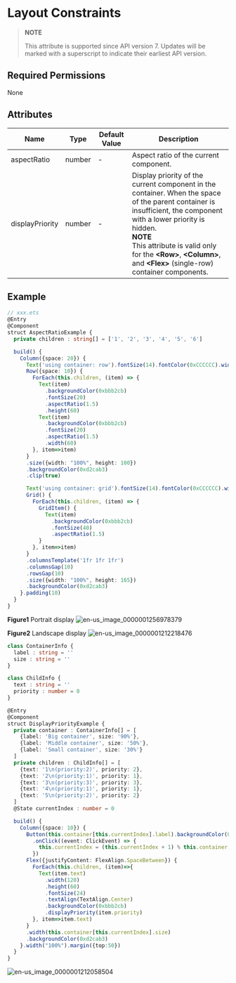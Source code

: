 # Layout Constraints


> **NOTE**
>
> This attribute is supported since API version 7. Updates will be marked with a superscript to indicate their earliest API version.


## Required Permissions

None


## Attributes


| Name | Type | Default Value | Description |
| -------- | -------- | -------- | -------- |
| aspectRatio | number | - | Aspect ratio of the current component. |
| displayPriority | number | - | Display priority of the current component in the container. When the space of the parent container is insufficient, the component with a lower priority is hidden.<br/>**NOTE**<br/>This attribute is valid only for the **\<Row>**, **\<Column>**, and **\<Flex>** (single-row) container components. |


## Example


```ts
// xxx.ets
@Entry
@Component
struct AspectRatioExample {
  private children : string[] = ['1', '2', '3', '4', '5', '6']

  build() {
    Column({space: 20}) {
      Text('using container: row').fontSize(14).fontColor(0xCCCCCC).width('100%')
      Row({space: 10}) {
        ForEach(this.children, (item) => {
          Text(item)
            .backgroundColor(0xbbb2cb)
            .fontSize(20)
            .aspectRatio(1.5)
            .height(60)
          Text(item)
            .backgroundColor(0xbbb2cb)
            .fontSize(20)
            .aspectRatio(1.5)
            .width(60)
        }, item=>item)
      }
      .size({width: "100%", height: 100})
      .backgroundColor(0xd2cab3)
      .clip(true)

      Text('using container: grid').fontSize(14).fontColor(0xCCCCCC).width('100%')
      Grid() {
        ForEach(this.children, (item) => {
          GridItem() {
            Text(item)
              .backgroundColor(0xbbb2cb)
              .fontSize(40)
              .aspectRatio(1.5)
          }
        }, item=>item)
      }
      .columnsTemplate('1fr 1fr 1fr')
      .columnsGap(10)
      .rowsGap(10)
      .size({width: "100%", height: 165})
      .backgroundColor(0xd2cab3)
    }.padding(10)
  }
}
```

  **Figure1** Portrait display
  ![en-us_image_0000001256978379](figures/en-us_image_0000001256978379.gif)

  **Figure2** Landscape display
  ![en-us_image_0000001212218476](figures/en-us_image_0000001212218476.gif)

```ts
class ContainerInfo {
  label : string = ''
  size : string = ''
}

class ChildInfo {
  text : string = ''
  priority : number = 0
}

@Entry
@Component
struct DisplayPriorityExample {
  private container : ContainerInfo[] = [
    {label: 'Big container', size: '90%'},
    {label: 'Middle container', size: '50%'},
    {label: 'Small container', size: '30%'}
  ]
  private children : ChildInfo[] = [
    {text: '1\n(priority:2)', priority: 2},
    {text: '2\n(priority:1)', priority: 1},
    {text: '3\n(priority:3)', priority: 3},
    {text: '4\n(priority:1)', priority: 1},
    {text: '5\n(priority:2)', priority: 2}
  ]
  @State currentIndex : number = 0

  build() {
    Column({space: 10}) {
      Button(this.container[this.currentIndex].label).backgroundColor(0x317aff)
        .onClick((event: ClickEvent) => {
          this.currentIndex = (this.currentIndex + 1) % this.container.length
        })
      Flex({justifyContent: FlexAlign.SpaceBetween}) {
        ForEach(this.children, (item)=>{
          Text(item.text)
            .width(120)
            .height(60)
            .fontSize(24)
            .textAlign(TextAlign.Center)
            .backgroundColor(0xbbb2cb)
            .displayPriority(item.priority)
        }, item=>item.text)
      }
      .width(this.container[this.currentIndex].size)
      .backgroundColor(0xd2cab3)
    }.width("100%").margin({top:50})
  }
}

```

  ![en-us_image_0000001212058504](figures/en-us_image_0000001212058504.gif)

